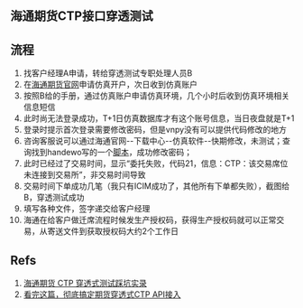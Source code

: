 ## 海通期货CTP接口穿透测试
## 流程
1. 找客户经理A申请，转给穿透测试专职处理人员B
2. 在[海通期货官网](https://www.htfutures.com/main/gw/index.shtml)申请仿真开户，次日收到仿真账户
3. 按照B给的手册，通过仿真账户申请仿真环境，几个小时后收到仿真环境相关信息短信
4. 此时尚无法登录成功，T+1日仿真数据库才有这个账号信息，当日夜盘就是T+1
5. 登录时提示首次登录需要修改密码，但是vnpy没有可以提供代码修改的地方
6. 咨询客服说可以通过海通官网--下载中心--仿真软件--快期修改，未测试；查询找到handewo写的一个[脚本](https://github.com/handewo/CTP-update-password)，成功修改密码；
7. 此时已经过了交易时间，显示“委托失败，代码21，信息：CTP：该交易席位未连接到交易所”，非交易时间导致
8. 交易时间下单成功几笔（我只有ICIM成功了，其他所有下单都失败），截图给B，穿透测试成功
9. 填写各种文件，签字递交给客户经理
10. 海通在给客户做迁席流程时候发生产授权码，获得生产授权码就可以正常交易，从寄送文件到获取授权码大约2个工作日










## Refs
1. [海通期货 CTP 穿透式测试踩坑实录](https://zhuanlan.zhihu.com/p/561372836)
2. [看完这篇，彻底搞定期货穿透式CTP API接入](https://zhuanlan.zhihu.com/p/67758466)
